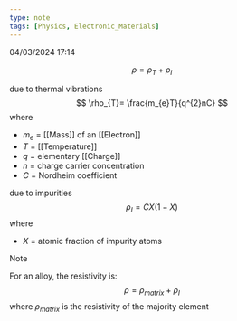 ```yaml
---
type: note
tags: [Physics, Electronic_Materials]
---
```

04/03/2024 17:14

  


$$
\rho = \rho_{T}+\rho_{I}
$$

due to thermal vibrations
$$
\rho_{T}= \frac{m_{e}T}{q^{2}nC}
$$
where
- $m_e$ = [[Mass]] of an [[Electron]] 
- $T$ = [[Temperature]]
- $q$ = elementary [[Charge]]
- $n$ = charge carrier concentration
- $C$ = Nordheim coefficient 

due to impurities
$$
\rho_{I}= CX(1-X)
$$
where
- $X$ = atomic fraction of impurity atoms

>[!note]
>For an alloy, the resistivity is:
>$$
\rho=\rho_{matrix}+\rho_{I}
$$
>where $\rho_{matrix}$ is the resistivity of the majority element

